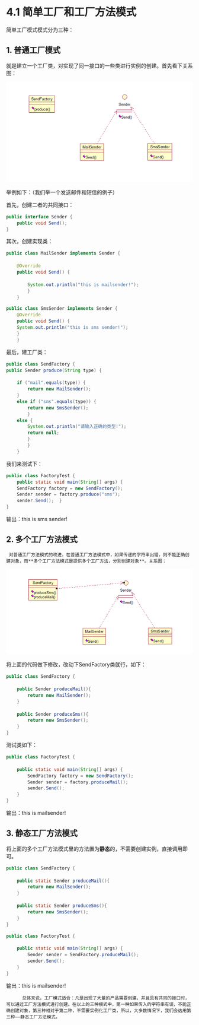 # 4.1 简单工厂和工厂方法模式

简单工厂模式模式分为三种：

## **1. 普通工厂模式**

就是建立一个工厂类，对实现了同一接口的一些类进行实例的创建。首先看下关系图：

![](../../.gitbook/assets/image%20%2851%29.png)

举例如下：（我们举一个发送邮件和短信的例子）

首先，创建二者的共同接口：

```java
public interface Sender {	
    public void Send();
}
```

其次，创建实现类：

```java
public class MailSender implements Sender {	

    @Override	
    public void Send() {		
        
        System.out.println("this is mailsender!");	
        }
    }
```

```java
public class SmsSender implements Sender { 	
    @Override	
    public void Send() {		
    System.out.println("this is sms sender!");	
    }
    }
```

最后，建工厂类：

```java
public class SendFactory { 	
public Sender produce(String type) {
	
	if ("mail".equals(type)) {			
		return new MailSender();		
	}
	else if ("sms".equals(type)) {		
		return new SmsSender();		
		} 
	else {			
		System.out.println("请输入正确的类型!");		
		return null;		
		}	
		}
	}
```

我们来测试下：

```java
public class FactoryTest { 	
    public static void main(String[] args) {		
    SendFactory factory = new SendFactory();		
    Sender sender = factory.produce("sms");		
    sender.Send();	}
}
```

输出：this is sms sender!

##  2. **多个工厂方法模式**

     对普通工厂方法模式的改进，在普通工厂方法模式中，如果传递的字符串出错，则不能正确创建对象，而**多个工厂方法模式是提供多个工厂方法，分别创建对象**。关系图：

![](../../.gitbook/assets/image%20%28100%29.png)

 将上面的代码做下修改，改动下SendFactory类就行，如下：

```java
public class SendFactory {
	
	public Sender produceMail(){
		return new MailSender();
	}
	
	public Sender produceSms(){
		return new SmsSender();
	}
}

```

测试类如下：

```java
public class FactoryTest {
 
	public static void main(String[] args) {
		SendFactory factory = new SendFactory();
		Sender sender = factory.produceMail();
		sender.Send();
	}
}

```

 输出：this is mailsender!

## 3. **静态工厂方法模式**

  将上面的多个工厂方法模式里的方法置为**静态**的，不需要创建实例，直接调用即可。

```java
public class SendFactory {
	
	public static Sender produceMail(){
		return new MailSender();
	}
	
	public static Sender produceSms(){
		return new SmsSender();
	}
}

```

```java
public class FactoryTest {
 
	public static void main(String[] args) {	
		Sender sender = SendFactory.produceMail();
		sender.Send();
	}
}
```

输出：this is mailsender!

          总体来说，工厂模式适合：凡是出现了大量的产品需要创建，并且具有共同的接口时，可以通过工厂方法模式进行创建。在以上的三种模式中，第一种如果传入的字符串有误，不能正确创建对象，第三种相对于第二种，不需要实例化工厂类，所以，大多数情况下，我们会选用第三种——静态工厂方法模式。

